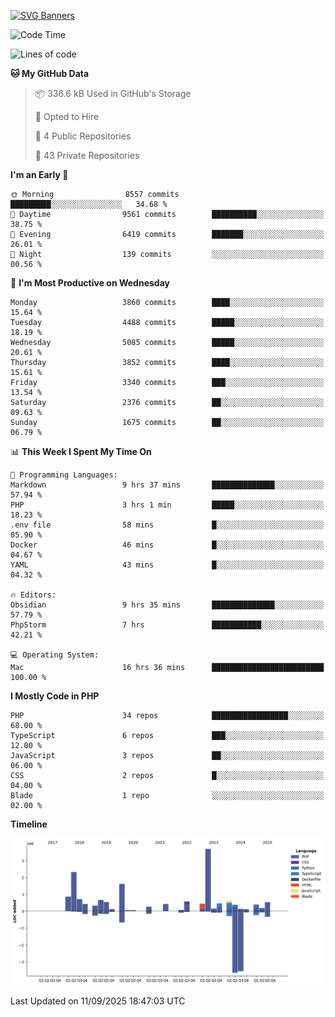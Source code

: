 [![SVG Banners](https://svg-banners.vercel.app/api?type=glitch&text1=Gere_Lajos%F0%9F%92%BB&width=800&height=400)](https://github.com/Akshay090/svg-banners)

<!--START_SECTION:waka-->
![Code Time](http://img.shields.io/badge/Code%20Time-2%2C834%20hrs%2018%20mins-blue)

![Lines of code](https://img.shields.io/badge/From%20Hello%20World%20I%27ve%20Written-16.0%20million%20lines%20of%20code-blue)

**🐱 My GitHub Data** 

> 📦 336.6 kB Used in GitHub's Storage 
 > 
> 💼 Opted to Hire
 > 
> 📜 4 Public Repositories 
 > 
> 🔑 43 Private Repositories 
 > 
**I'm an Early 🐤** 

```text
🌞 Morning                8557 commits        █████████░░░░░░░░░░░░░░░░   34.68 % 
🌆 Daytime                9561 commits        ██████████░░░░░░░░░░░░░░░   38.75 % 
🌃 Evening                6419 commits        ███████░░░░░░░░░░░░░░░░░░   26.01 % 
🌙 Night                  139 commits         ░░░░░░░░░░░░░░░░░░░░░░░░░   00.56 % 
```
📅 **I'm Most Productive on Wednesday** 

```text
Monday                   3860 commits        ████░░░░░░░░░░░░░░░░░░░░░   15.64 % 
Tuesday                  4488 commits        █████░░░░░░░░░░░░░░░░░░░░   18.19 % 
Wednesday                5085 commits        █████░░░░░░░░░░░░░░░░░░░░   20.61 % 
Thursday                 3852 commits        ████░░░░░░░░░░░░░░░░░░░░░   15.61 % 
Friday                   3340 commits        ███░░░░░░░░░░░░░░░░░░░░░░   13.54 % 
Saturday                 2376 commits        ██░░░░░░░░░░░░░░░░░░░░░░░   09.63 % 
Sunday                   1675 commits        ██░░░░░░░░░░░░░░░░░░░░░░░   06.79 % 
```


📊 **This Week I Spent My Time On** 

```text
💬 Programming Languages: 
Markdown                 9 hrs 37 mins       ██████████████░░░░░░░░░░░   57.94 % 
PHP                      3 hrs 1 min         █████░░░░░░░░░░░░░░░░░░░░   18.23 % 
.env file                58 mins             █░░░░░░░░░░░░░░░░░░░░░░░░   05.90 % 
Docker                   46 mins             █░░░░░░░░░░░░░░░░░░░░░░░░   04.67 % 
YAML                     43 mins             █░░░░░░░░░░░░░░░░░░░░░░░░   04.32 % 

🔥 Editors: 
Obsidian                 9 hrs 35 mins       ██████████████░░░░░░░░░░░   57.79 % 
PhpStorm                 7 hrs               ███████████░░░░░░░░░░░░░░   42.21 % 

💻 Operating System: 
Mac                      16 hrs 36 mins      █████████████████████████   100.00 % 
```

**I Mostly Code in PHP** 

```text
PHP                      34 repos            █████████████████░░░░░░░░   68.00 % 
TypeScript               6 repos             ███░░░░░░░░░░░░░░░░░░░░░░   12.00 % 
JavaScript               3 repos             ██░░░░░░░░░░░░░░░░░░░░░░░   06.00 % 
CSS                      2 repos             █░░░░░░░░░░░░░░░░░░░░░░░░   04.00 % 
Blade                    1 repo              ░░░░░░░░░░░░░░░░░░░░░░░░░   02.00 % 
```



**Timeline**

![Lines of Code chart](https://raw.githubusercontent.com/gere-lajos/gere-lajos/main/assets/bar_graph.png)


 Last Updated on 11/09/2025 18:47:03 UTC
<!--END_SECTION:waka-->
